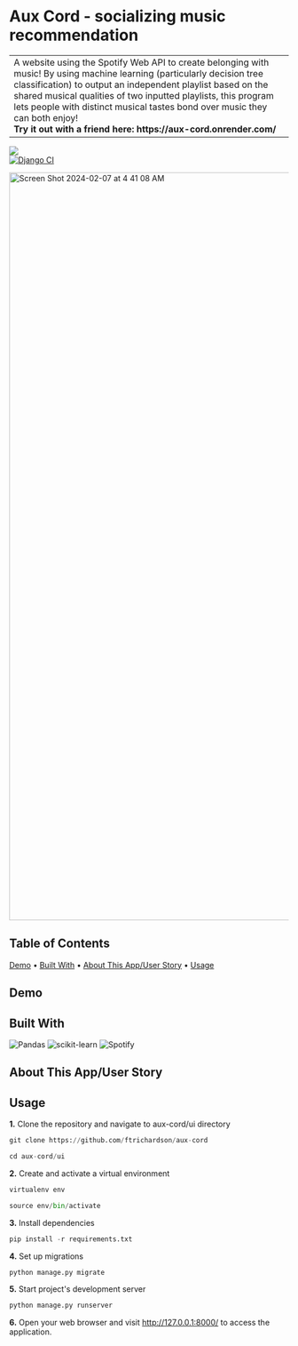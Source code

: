 <h1>Aux Cord - socializing music recommendation </h1>
<table>
<tr>
<td>
  A website using the Spotify Web API to create belonging with music! By using machine learning (particularly decision tree classification) to output an independent playlist based on the shared musical qualities of two inputted playlists, this program lets people with distinct musical tastes bond over music they can both enjoy! <br>
  <b>Try it out with a friend here: https://aux-cord.onrender.com/</b> <br>
</td>
</tr>
</table>

![](http://ForTheBadge.com/images/badges/made-with-python.svg) <br>
[![Django CI](https://github.com/ftrichardson/aux-cord/actions/workflows/django.yml/badge.svg)](https://github.com/ftrichardson/aux-cord/actions/workflows/django.yml)

<img width="1346" alt="Screen Shot 2024-02-07 at 4 41 08 AM" src="https://github.com/ftrichardson/aux-cord/assets/141296571/f802aff0-b08d-4b93-a47b-0eeda7aba996">

## Table of Contents
 [Demo](#demo)&nbsp;&#8226;&nbsp;[Built With](#built-with)&nbsp;&#8226;&nbsp;[About This App/User Story](#about)&nbsp;&#8226;&nbsp;[Usage](#usage)


## Demo

## Built With
![Pandas](https://img.shields.io/badge/pandas-%23150458.svg?style=for-the-badge&logo=pandas&logoColor=white)
![scikit-learn](https://img.shields.io/badge/scikit--learn-%23F7931E.svg?style=for-the-badge&logo=scikit-learn&logoColor=white)
![Spotify](https://img.shields.io/badge/Spotify-1ED760?style=for-the-badge&logo=spotify&logoColor=white)


## <a name="about"></a>About This App/User Story

## Usage

**1.** Clone the repository and navigate to aux-cord/ui directory
```python
git clone https://github.com/ftrichardson/aux-cord

cd aux-cord/ui
```

**2.** Create and activate a virtual environment
```python
virtualenv env

source env/bin/activate
```

**3.** Install dependencies
```python
pip install -r requirements.txt
```

**4.** Set up migrations
```python
python manage.py migrate
```

**5.** Start project's development server
```python
python manage.py runserver
```

**6.** Open your web browser and visit <a href="http://127.0.0.1:8000/" target="_blank">http://127.0.0.1:8000/</a> to access the application.
